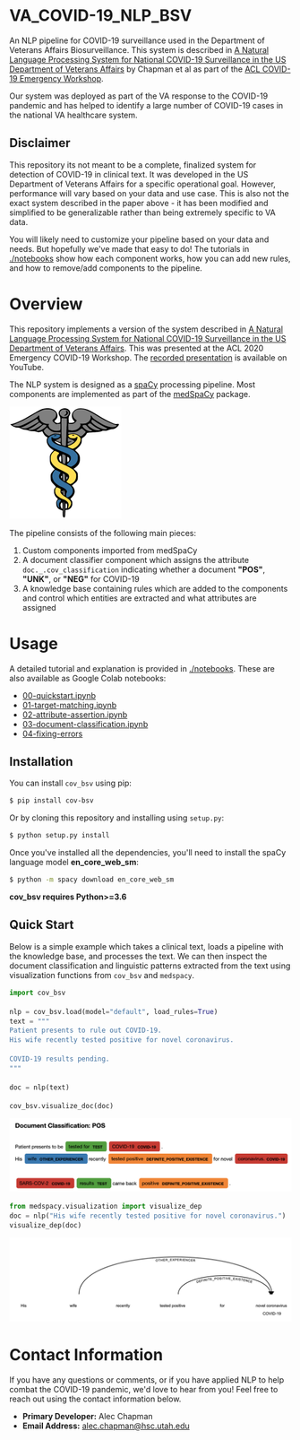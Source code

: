 # VA_COVID-19_NLP_BSV
An NLP pipeline for COVID-19 surveillance used in the Department of Veterans Affairs Biosurveillance.
This system is described in [A Natural Language Processing System for National COVID-19 Surveillance in the US Department of Veterans Affairs](https://openreview.net/forum?id=ZQ_HvBxcdCv)
by Chapman et al as part of the [ACL COVID-19 Emergency Workshop](https://www.nlpcovid19workshop.org/).

Our system was deployed as part of the VA response to the COVID-19 pandemic and has helped to identify a large number
of COVID-19 cases in the national VA healthcare system.

## Disclaimer
This repository its not meant to be a complete, finalized system for detection of COVID-19 in clinical text.
It was developed in the US Department of Veterans Affairs for a specific operational goal. However, performance will vary 
based on your data and use case. This is also not the exact system described in the paper above - it has been modified and 
simplified to be generalizable rather than being extremely specific to VA data.
 
You will likely need to customize your pipeline based on your data and needs. But hopefully we've made that easy to do! 
The tutorials in [./notebooks](./notebooks) show how each component works, how you can add new rules, and how to remove/add
components to the pipeline.

# Overview
This repository implements a version of the system described in [A Natural Language Processing System for National COVID-19 Surveillance in the US Department of Veterans Affairs](https://openreview.net/forum?id=ZQ_HvBxcdCv).
This was presented at the ACL 2020 Emergency COVID-19 Workshop. The [recorded presentation](https://youtu.be/alBnBPtFEAw) is available on YouTube.

The NLP system is designed as a [spaCy](https://spacy.io/) processing pipeline. Most components are implemented as part of the
[medSpaCy](https://github.com/medspacy/medspacy) package. 

![alt text](./images/medspacy_logo.png "medSpaCy logo")

The pipeline consists of the following main pieces:
1. Custom components imported from medSpaCy
2. A document classifier component which assigns the attribute `doc._.cov_classification` indicating whether a document 
**"POS"**, **"UNK"**, or **"NEG"** for COVID-19
3. A knowledge base containing rules which are added to the components and control which entities are extracted and what
attributes are assigned

# Usage
A detailed tutorial and explanation is provided in [./notebooks](./notebooks). These are also available as Google Colab notebooks: 
- [00-quickstart.ipynb](https://colab.research.google.com/drive/1f1qvdxr8rzLII4kEKrVF0W2Fqe2emLy9?usp=sharing)
- [01-target-matching.ipynb](https://colab.research.google.com/drive/1DCZJNJwD7VWiyCOE2-ORq_k1J8ERNGrV?usp=sharing)
- [02-attribute-assertion.ipynb](https://colab.research.google.com/drive/1P7qUnB-k7B_JzcS1ZpwF_eVZjFnkcF52?usp=sharing)
- [03-document-classification.ipynb](https://colab.research.google.com/drive/1fzgMtbd58-A9F7eaHh_2mN4aYBCOPgTY?usp=sharing)
- [04-fixing-errors](https://colab.research.google.com/drive/1gRqZlWBfTLbotKvP71--e2NvZv8ydiPu?usp=sharing)

## Installation
You can install `cov_bsv` using pip:

```bash
$ pip install cov-bsv
```

Or by cloning this repository and installing using `setup.py`:
```bash
$ python setup.py install
```

Once you've installed all the dependencies, you'll need to install the spaCy language model **en_core_web_sm**:
```bash
$ python -m spacy download en_core_web_sm
```

**cov_bsv requires Python>=3.6**

## Quick Start
Below is a simple example which takes a clinical text, loads a pipeline with the knowledge base, and processes the text.
We can then inspect the document classification and linguistic patterns extracted from the text using visualization 
functions from `cov_bsv` and `medspacy`.
```python
import cov_bsv

nlp = cov_bsv.load(model="default", load_rules=True)
text = """
Patient presents to rule out COVID-19. 
His wife recently tested positive for novel coronavirus.​

COVID-19 results pending.​
"""

doc = nlp(text)

cov_bsv.visualize_doc(doc)
```
![alt text](./images/positive_document_visualization.png "Example of clinical text processed by medSpaCy")

```python
from medspacy.visualization import visualize_dep
doc = nlp("His wife recently tested positive for novel coronavirus.​")
visualize_dep(doc)
```
![alt text](./images/wife_dep_visualization.png "Example of clinical text processed by medSpaCy")

# Contact Information
If you have any questions or comments, or if you have applied NLP to help combat the COVID-19 pandemic,
we'd love to hear from you! Feel free to reach out using the contact information below.
- **Primary Developer:** Alec Chapman
- **Email Address:** alec.chapman@hsc.utah.edu
